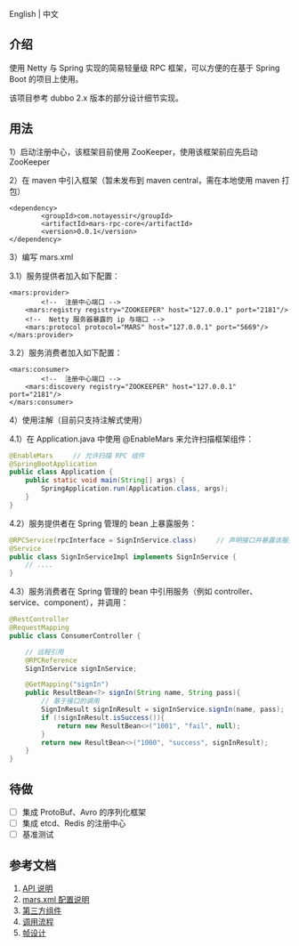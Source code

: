 English | 中文

## 介绍

使用 Netty 与 Spring 实现的简易轻量级 RPC 框架，可以方便的在基于 Spring Boot 的项目上使用。

该项目参考 dubbo 2.x 版本的部分设计细节实现。

## 用法

1）启动注册中心，该框架目前使用 ZooKeeper，使用该框架前应先启动 ZooKeeper

2）在 maven 中引入框架（暂未发布到 maven central，需在本地使用 maven 打包）

```
<dependency>
		<groupId>com.notayessir</groupId>
		<artifactId>mars-rpc-core</artifactId>
		<version>0.0.1</version>
</dependency>
```

3）编写 mars.xml

3.1）服务提供者加入如下配置：

```
<mars:provider>
		<!--  注册中心端口 -->
    <mars:registry registry="ZOOKEEPER" host="127.0.0.1" port="2181"/>
    <!--  Netty 服务器暴露的 ip 与端口 -->
    <mars:protocol protocol="MARS" host="127.0.0.1" port="5669"/>
</mars:provider>
```

3.2）服务消费者加入如下配置：

```
<mars:consumer>
		<!--  注册中心端口 -->
    <mars:discovery registry="ZOOKEEPER" host="127.0.0.1" port="2181"/>
</mars:consumer>
```

4）使用注解（目前只支持注解式使用）

4.1）在 Application.java 中使用 @EnableMars 来允许扫描框架组件：

```java
@EnableMars		// 允许扫描 RPC 组件
@SpringBootApplication
public class Application {
    public static void main(String[] args) {
        SpringApplication.run(Application.class, args);
    }
}
```

4.2）服务提供者在 Spring 管理的 bean 上暴露服务：

```java
@RPCService(rpcInterface = SignInService.class)		// 声明接口并暴露该服务
@Service
public class SignInServiceImpl implements SignInService {
    // ....
}
```

4.3）服务消费者在 Spring 管理的 bean 中引用服务（例如 controller、service、component），并调用：

```java
@RestController
@RequestMapping
public class ConsumerController {

  	// 远程引用
    @RPCReference
    SignInService signInService;

    @GetMapping("signIn")
    public ResultBean<?> signIn(String name, String pass){
      	// 基于接口的调用
        SignInResult signInResult = signInService.signIn(name, pass);
        if (!signInResult.isSuccess()){
            return new ResultBean<>("1001", "fail", null);
        }
        return new ResultBean<>("1000", "success", signInResult);
    }
}
```

## 待做

- [ ] 集成 ProtoBuf、Avro 的序列化框架
- [ ] 集成 etcd、Redis 的注册中心
- [ ] 基准测试

## 参考文档

1. [API 说明](https://github.com/notayessir/mars-rpc/blob/master/docs/API.md)
2. [mars.xml 配置说明](https://github.com/notayessir/mars-rpc/blob/master/docs/mars.xml.md)
3. [第三方组件](https://github.com/notayessir/mars-rpc/blob/master/docs/component.md)
4. [调用流程](https://github.com/notayessir/mars-rpc/blob/master/docs/process.md)
5. [帧设计](https://github.com/notayessir/mars-rpc/blob/master/docs/frame.md)

